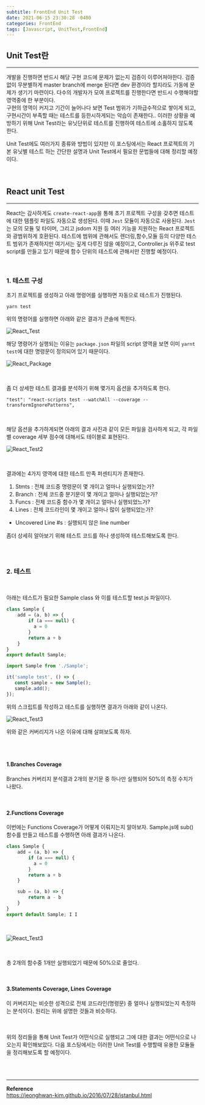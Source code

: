 ```yaml
---
subtitle: FrontEnd Unit Test
date: 2021-06-15 23:30:28 -0400
categories: FrontEnd
tags: [Javascript, UnitTest,FrontEnd]
---
```


## Unit Test란
<hr>

개발을 진행하면 반드시 해당 구현 코드에 문제가 없는지 검증이 이루어져야한다. 검증 없이 무분별하게 master branch에 merge 된다면 dev 환경이라 할지라도 가동에 문제가 생기기 마련이다. 다수의 개발자가 모여 프로젝트를 진행한다면 반드시 수행해야할 영역중에 한 부분이다.
<br>
구현의 영역이 커지고 기간이 늘어나다 보면 Test 범위가 기하급수적으로 쌓이게 되고, 구현시간이 부족할 때는 테스트를 등한시하게되는 악습이 존재한다.. 이러한 상황을 예방하기 위해 Unit Test라는 유닛단위로 테스트를 진행하여 테스트에 소홀하지 않도록 한다.

Unit Test에도 여러가지 종류와 방법이 있지만 이 포스팅에서는 React 프로젝트의 기본 유닛별 테스트 하는 간단한 설명과 Unit Test에서 필요한 문법들에 대해 정리할 예정이다.
<br>
<br>
<br>

## React unit Test
<hr>

React는 감사하게도 `create-react-app`을 통해 초기 프로젝트 구성을 갖추면 테스트에 대한 템플릿 파일도 자동으로 생성된다. 이때 `Jest` 모듈이 자동으로 사용된다. `Jest`는 모의 모듈 및 타이머, 그리고 jsdom 지원 등 여러 기능을 지원하는 React 프로젝트와 광범위하게 호환된다.
테스트에 범위에 관해서도 렌더링,함수,모듈 등의 다양한 테스트 범위가 존재하지만 여기서는 깊게 다루진 않을 예정이고, Controller.js 위주로 test script를 만들고 있기 때문에 함수 단위의 테스트에 관해서만 진행할 예정이다.

<br>

### 1. 테스트 구성
초기 프로젝트를 생성하고 아래 명령어를 실행하면 자동으로 테스트가 진행된다.
```
yarn test
```
위의 명령어를 실행하면 아래와 같은 결과가 콘솔에 찍힌다.

![React_Test](https://junstar17.github.io/img/react_test_result.png)

해당 명령어가 실행되는 이유는 `package.json` 파일의 script 영역을 보면 이미 `yarnt test`에 대한 명령문이 정의되어 있기 때문이다.
<br>

![React_Package](https://junstar17.github.io/img/react_package.png)

<br>

좀 더 상세한 테스트 결과를 분석하기 위해 몇가지 옵션을 추가하도록 한다.
<br>

```
"test": "react-scripts test --watchAll --coverage --transformIgnorePatterns",
```
<br>

해당 옵션을 추가하게되면 아래의 결과 사진과 같이 모든 파일을 검사하게 되고, 각 파일별 coverage 세부 점수에 대해서도 테이블로 표현된다.
<br>


![React_Test2](https://junstar17.github.io/img/react_test_result2.png)

<br>

결과에는 4가지 영역에 대한 테스트 만족 퍼센티지가 존재한다.

1. Stmts : 전체 코드중 명령문이 몇 개이고 얼마나 실행되었는가?
2. Branch : 전체 코드중 분기문이 몇 개이고 얼마나 실행되었는가?
3. Funcs : 전체 코드중 함수가 몇 개이고 얼마나 실행되었느가?
4. Lines : 전체 코드라인이 몇 개이고 얼마나 많이 실행되었는가?
*  Uncovered Line #s : 실행되지 않은 line number

좀더 상세히 알아보기 위해 테스트 코드를 하나 생성하여 테스트해보도록 한다.

<br><br>

### 2. 테스트 

<br>

아래는 테스트가 필요한 Sample class 와 이를 테스트할 test.js 파일이다.
```javascript
class Sample {
    add = (a, b) => {
        if (a === null) {
          a = 0
        }
        return a + b
    }
}
export default Sample;
```

```javascript
import Sample from './Sample';

it('sample test', () => {
   const sample = new Sample();
   sample.add();
});
```

위의 스크립트를 작성하고 테스트를 실행하면 결과가 아래와 같이 나온다.


![React_Test3](https://junstar17.github.io/img/react_test_result3.png)

위와 같은 커버리지가 나온 이유에 대해 살펴보도록 하자.

<br>
<br>

#### 1.Branches Coverage

Branches 커버리지 분석결과 2개의 분기문 중 하나만 실행되어 50%의 측정 수치가 나왔다. 

<br>

#### 2.Functions Coverage
이번에는 Functions Coverage가 어떻게 이뤄지는지 알아보자. Sample.js에 sub() 함수를 만들고 테스트를 수행하면 아래 결과가 나온다.

```javascript
class Sample {
    add = (a, b) => {
        if (a === null) {
          a = 0
        }
        return a + b
    }

    sub = (a, b) => {
        return a - b
    }
}
export default Sample; I I 
```
<br>

![React_Test3](https://junstar17.github.io/img/react_test_result4.png)

<br>

총 2개의 함수중 1개만 실행되었기 때문에 50%으로 줄었다.

<br>

#### 3.Statements Coverage, Lines Coverage

이 커버리지는 비슷한 성격으로 전체 코드라인(명령문) 중 얼마나 실행되었는지 측정하는 분석이다. 원리는 위에 설명한 것들과 비슷하다.

<br><br>
위의 정리들을 통해 Unit Test가 어떤식으로 실행되고 그에 대한 결과는 어떤식으로 나오는지 확인해보았다. 다음 포스팅에서는 이러한 Unit Test를 수행할때 유용한 모듈들을 정리해보도록 할 예정이다.


<br><br>

<hr>

**Reference** <br>
https://jeonghwan-kim.github.io/2016/07/28/istanbul.html
